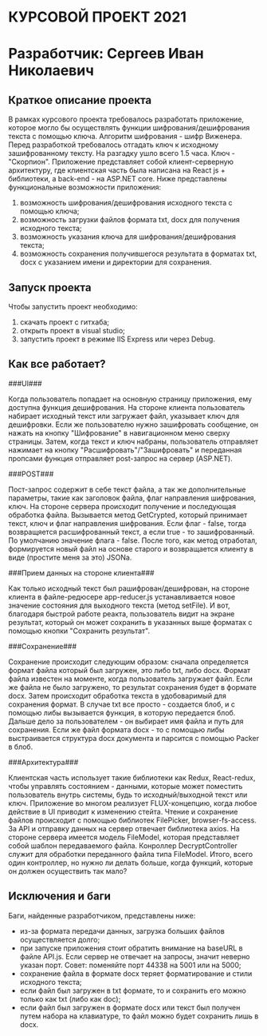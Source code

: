 КУРСОВОЙ ПРОЕКТ 2021
========================
Разработчик: Сергеев Иван Николаевич
================================================
Краткое описание проекта
-----------------------------------
В рамках курсового проекта требовалось разработать приложение, которое могло бы осуществлять функции шифрования/дешифрования текста с помощью ключа.
Алгоритм шифрования - шифр Виженера.
Перед разработкой требовалось отгадать ключ к исходному зашифрованному тексту. На разгадку ушло всего 1.5 часа. Ключ - "Скорпион".
Приложение представляет собой клиент-серверную архитектуру, где клиентская часть была написана на React js + библиотеки, а back-end - на ASP.NET core.
Ниже представлены функциональные возможности приложения:
1. возможность шифрования/дешифрования исходного текста с помощью ключа;
2. возможность загрузки файлов формата txt, docx для получения исходного текста;
3. возможность указания ключа для шифрования/дешифрования текста;
4. возможность сохранения получившегося результата в форматах txt, docx с указанием имени и директории для сохранения.

Запуск проекта
-----------------------------------
Чтобы запустить проект необходимо:
1. скачать проект с гитхаба;
2. открыть проект в visual studio;
3. запустить проект в режиме IIS Express или через Debug.

Как все работает?
-----------------------------------

###UI###

Когда пользователь попадает на основную страницу приложения, ему доступна функция дешифрования. 
На стороне клиента пользователь набирает исходный текст или загружает файл, указывает ключ для дешифровки.
Если же пользователю нужно зашифровать сообщение, он нажать на кнопку "Шифрование" в навигационном меню сверху страницы.
Затем, когда текст и ключ набраны, пользователь отправляет нажимает на кнопку "Расшифровать"/"Зашифровать" и переданная пропсами функция отправляет post-запрос на сервер (ASP.NET).

###POST###

Пост-запрос содержит в себе текст файла, а так же дополнительные параметры, такие как заголовок файла, флаг направления шифрования, ключ.
На стороне сервера происходит получение и последующая обработка файла. Вызывается метод GetCrypted, который принимает текст, ключ и флаг направления шифрования.
Если флаг - false, тогда возвращяется расшифрованный текст, а если true - то зашифрованный. По умолчанию значение флага - false.
После того, как метод отработал, формируется новый файл на основе старого и возвращается клиенту в виде (простите меня за это) JSONа.


###Прием данных на стороне клиента###

Как только исходный текст был рашифрован/дешифрован, на стороне клиента в файле-редюсере app-reducer.js устанавливается новое значение состояния для выходного текста (метод setFile).
И вот, благодаря быстрой работе реакта, пользователь видит на экране результат, который он может сохранить в указанных выше форматах с помощью кнопки "Сохранить результат".

###Сохранение###

Сохранение происходит следующим образом: сначала определяется формат файла который был загружен, это либо txt, либо docx. Формат файла известен на моменте, когда пользователь загружает файл. Если же файла не было загружено, то результат сохранения будет в формате docx. Затем происходит обработка текста в удобоваримый для сохранения формат. В случае txt все просто - создается блоб, и с помощью либы вызывается функция, в которую передается блоб. Дальше дело за пользователем - он выбирает имя файла и путь для сохранения. Если же файл формата docx - то с помощью либы выстраивается структура docx документа и парсится с помощью Packer в блоб.

###Архитектура###

Клиентская часть использует такие библиотеки как Redux, React-redux, чтобы управлять состоянием - данными, которые может поместить пользователь внутрь системы, будь то исходный/выходной текст или ключ.
Приложение во многом реализует FLUX-концепцию, когда любое действие в UI приводит к изменению стейта. Чтение и сохранение файлов происходит с помощью библиотек FilePicker, browser-fs-access.
За API и отправку данных на сервер отвечает библиотека axios.
На стороне сервера имеется модель FileModel, которая представляет собой шаблон передаваемого файла. Конроллер DecryptController служит для обработки переданного файла типа FileModel.
Итого, всего один контроллер, но нужно ли делать больше, когда функций, которые он должен осуществить так мало?

Исключения и баги
-----------------------------------
Баги, найденные разработчиком, представлены ниже:
* из-за формата передачи данных, загрузка больших файлов осуществляется долго;
* при запуске приложения стоит обратить внимание на baseURL в файле API.js. Если сервер не отвечает на запросы, значит неверно указан порт. Совет: поменяйте порт 44338 на 5001 или на 5000;
* сохранение файла в формате docx теряет форматирование и стили исходного текста;
* если файл был загружен в txt формате, то и сохранить его можно только как txt (либо как doc);
* если файл был загружен в формате docx или текст был получен путем набора на клавиатуре, то файл можно будет сохранить лишь в docx.
